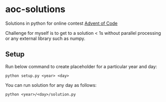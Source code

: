 # aoc-solutions
Solutions in python for online contest [Advent of Code](https://adventofcode.com/)

Challenge for myself is to get to a solution < 1s without parallel processing or any external
library such as numpy.


## Setup

Run below command to create placeholder for a particular year and day:
```
python setup.py <year> <day>
```

You can run solution for any day as follows:
```
python <year>/<day>/solution.py
```
